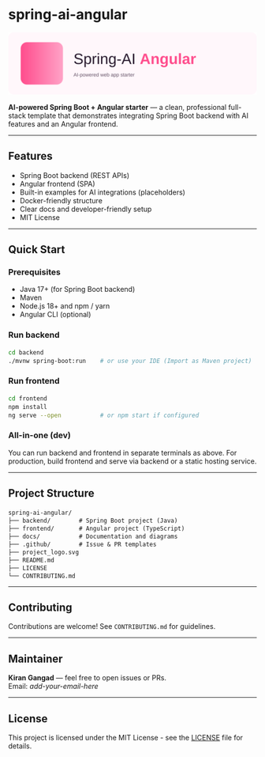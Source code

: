 # spring-ai-angular

![project-logo](project_logo.svg) 

**AI-powered Spring Boot + Angular starter** — a clean, professional full-stack template that demonstrates integrating Spring Boot backend with AI features and an Angular frontend.

---

## Features
- Spring Boot backend (REST APIs)
- Angular frontend (SPA)
- Built-in examples for AI integrations (placeholders)
- Docker-friendly structure
- Clear docs and developer-friendly setup
- MIT License

---

## Quick Start

### Prerequisites
- Java 17+ (for Spring Boot backend)
- Maven
- Node.js 18+ and npm / yarn
- Angular CLI (optional)

### Run backend
```bash
cd backend
./mvnw spring-boot:run    # or use your IDE (Import as Maven project)
```

### Run frontend
```bash
cd frontend
npm install
ng serve --open           # or npm start if configured
```

### All-in-one (dev)
You can run backend and frontend in separate terminals as above. For production, build frontend and serve via backend or a static hosting service.

---

## Project Structure
```
spring-ai-angular/
├── backend/        # Spring Boot project (Java)
├── frontend/       # Angular project (TypeScript)
├── docs/           # Documentation and diagrams
├── .github/        # Issue & PR templates
├── project_logo.svg
├── README.md
├── LICENSE
└── CONTRIBUTING.md
```

---

## Contributing
Contributions are welcome! See `CONTRIBUTING.md` for guidelines.

---

## Maintainer
**Kiran Gangad** — feel free to open issues or PRs.  
Email: _add-your-email-here_

---

## License
This project is licensed under the MIT License - see the [LICENSE](LICENSE) file for details.
